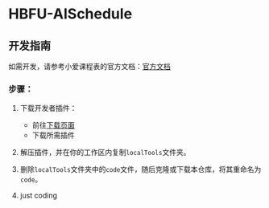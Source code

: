 # HBFU-AISchedule

## 开发指南

如需开发，请参考小爱课程表的官方文档：[官方文档](https://open-schedule-prod.ai.xiaomi.com/docs/#/help/?id=%e4%bb%a3%e7%a0%81%e4%bb%8b%e7%bb%8d)

### 步骤：

1. 下载开发者插件：
   - 前往[下载页面](https://open-schedule-prod.ai.xiaomi.com/docs/#/help/?id=%e4%b8%8b%e8%bd%bd)
   - 下载所需插件

2. 解压插件，并在你的工作区内复制`localTools`文件夹。

3. 删除`localTools`文件夹中的`code`文件，随后克隆或下载本仓库，将其重命名为`code`。

4. just coding
